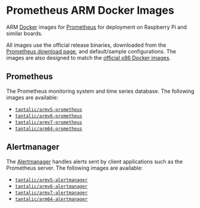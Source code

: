 # Prometheus ARM Docker Images

ARM [Docker][docker] images for [Prometheus][prometheus] for deployment on Raspberry Pi and similar boards.

All images use the official release binaries, downloaded from the [Prometheus download page][prom-downloads], and default/sample configurations. The images are also designed to match the [official x86 Docker images][prom-docker].

## Prometheus
The Prometheus monitoring system and time series database. The following images are available:

- [`tantalic/armv5-prometheus`](https://hub.docker.com/r/tantalic/armv5-prometheus/)
- [`tantalic/armv6-prometheus`](https://hub.docker.com/r/tantalic/armv6-prometheus/)
- [`tantalic/armv7-prometheus`](https://hub.docker.com/r/tantalic/armv7-prometheus/)
- [`tantalic/arm64-prometheus`](https://hub.docker.com/r/tantalic/arm64-prometheus/)

## Alertmanager
The [Alertmanager][alertmanager] handles alerts sent by client applications such as the Prometheus server. The following images are available:

- [`tantalic/armv5-alertmanager`](https://hub.docker.com/r/tantalic/armv5-alertmanager/)
- [`tantalic/armv6-alertmanager`](https://hub.docker.com/r/tantalic/armv6-alertmanager/)
- [`tantalic/armv7-alertmanager`](https://hub.docker.com/r/tantalic/armv7-alertmanager/)
- [`tantalic/arm64-alertmanager`](https://hub.docker.com/r/tantalic/arm64-alertmanager/)


[docker]: https://www.docker.com
[prometheus]: https://prometheus.io/
[alertmanager]: https://prometheus.io/docs/alerting/alertmanager/
[prom-downloads]: https://prometheus.io/download/
[prom-docker]: https://hub.docker.com/r/prom/
